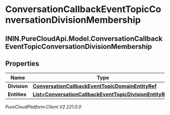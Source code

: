 # ConversationCallbackEventTopicConversationDivisionMembership

## ININ.PureCloudApi.Model.ConversationCallbackEventTopicConversationDivisionMembership

## Properties

|Name | Type | Description | Notes|
|------------ | ------------- | ------------- | -------------|
| **Division** | [**ConversationCallbackEventTopicDomainEntityRef**](ConversationCallbackEventTopicDomainEntityRef) |  | [optional] |
| **Entities** | [**List&lt;ConversationCallbackEventTopicDivisionEntityRef&gt;**](ConversationCallbackEventTopicDivisionEntityRef) |  | [optional] |



_PureCloudPlatform.Client.V2 221.0.0_
